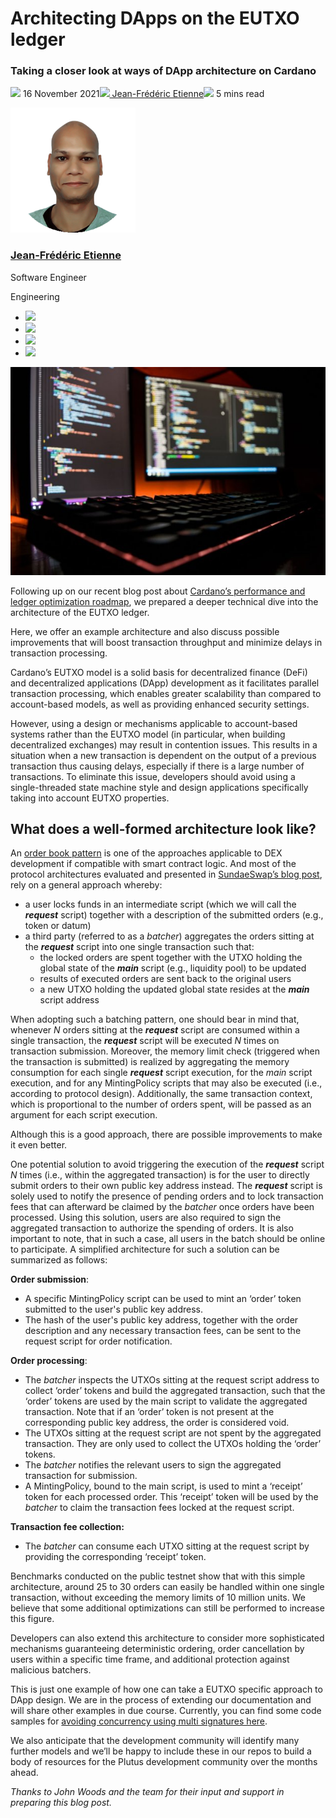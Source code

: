 # Architecting DApps on the EUTXO ledger
### **Taking a closer look at ways of DApp architecture on Cardano**
![](img/2021-11-16-architecting-dapps-on-the-eutxo-ledger.002.png) 16 November 2021![](img/2021-11-16-architecting-dapps-on-the-eutxo-ledger.002.png)[ Jean-Frédéric Etienne](tmp//en/blog/authors/Jean-Frédéric-Etienne/page-1/)![](img/2021-11-16-architecting-dapps-on-the-eutxo-ledger.003.png) 5 mins read

![Jean-Frédéric Etienne](img/2021-11-16-architecting-dapps-on-the-eutxo-ledger.004.png)[](tmp//en/blog/authors/Jean-Frédéric-Etienne/page-1/)
### [**Jean-Frédéric Etienne**](tmp//en/blog/authors/Jean-Frédéric-Etienne/page-1/)
Software Engineer

Engineering

- ![](img/2021-11-16-architecting-dapps-on-the-eutxo-ledger.005.png)[](mailto:jean-frederic.etienne@iohk.io "Email")
- ![](img/2021-11-16-architecting-dapps-on-the-eutxo-ledger.006.png)[](https://www.linkedin.com/in/jean-frédéric-etienne-89607a130 "LinkedIn")
- ![](img/2021-11-16-architecting-dapps-on-the-eutxo-ledger.007.png)[](https://twitter.com/JeanFrdricEtie1 "Twitter")
- ![](img/2021-11-16-architecting-dapps-on-the-eutxo-ledger.008.png)[](https://github.com/etiennejf "GitHub")

![Architecting DApps on the EUTXO ledger](img/2021-11-16-architecting-dapps-on-the-eutxo-ledger.009.jpeg)

Following up on our recent blog post about [Cardano’s performance and ledger optimization roadmap](https://iohk.io/en/blog/posts/2021/11/10/optimizing-cardano/), we prepared a deeper technical dive into the architecture of the EUTXO ledger. 

Here, we offer an example architecture and also discuss possible improvements that will boost transaction throughput and minimize delays in transaction processing. 

Cardano’s EUTXO model is a solid basis for decentralized finance (DeFi) and decentralized applications (DApp) development as it facilitates parallel transaction processing, which enables greater scalability than compared to account-based models, as well as providing enhanced security settings. 

However, using a design or mechanisms applicable to account-based systems rather than the EUTXO model (in particular, when building decentralized exchanges) may result in contention issues. This results in a situation when a new transaction is dependent on the output of a previous transaction thus causing delays, especially if there is a large number of transactions. To eliminate this issue, developers should avoid using a single-threaded state machine style and design applications specifically taking into account EUTXO properties. 
## **What does a well-formed architecture look like?**
An [order book pattern](https://www.google.com/url?q=https://plutus-apps.readthedocs.io/en/latest/plutus/explanations/order-book-pattern.html%23what-is-the-order-book-pattern&sa=D&source=docs&ust=1636717791363000&usg=AOvVaw1XLRJgIX-WV7BDp-_EO-A_) is one of the approaches applicable to DEX development if compatible with smart contract logic. And most of the protocol architectures evaluated and presented in [SundaeSwap’s blog post](https://sundaeswap-finance.medium.com/sundaeswap-labs-presents-the-scooper-model-678d6054318d), rely on a general approach whereby:

- a user locks funds in an intermediate script (which we will call the ***request*** script) together with a description of the submitted orders (e.g., token or datum)
- a third party (referred to as a *batcher*) aggregates the orders sitting at the ***request*** script into one single transaction such that:
  - the locked orders are spent together with the UTXO holding the global state of the ***main*** script (e.g., liquidity pool) to be updated
  - results of executed orders are sent back to the original users
  - a new UTXO holding the updated global state resides at the ***main*** script address

When adopting such a batching pattern, one should bear in mind that, whenever *N* orders sitting at the ***request*** script are consumed within a single transaction, the ***request*** script will be executed *N* times on transaction submission. Moreover, the memory limit check (triggered when the transaction is submitted) is realized by aggregating the memory consumption for each single ***request*** script execution, for the *main* script execution, and for any MintingPolicy scripts that may also be executed (i.e., according to protocol design). Additionally, the same transaction context, which is proportional to the number of orders spent, will be passed as an argument for each script execution. 

Although this is a good approach, there are possible improvements to make it even better.

One potential solution to avoid triggering the execution of the ***request*** script *N* times (i.e., within the aggregated transaction) is for the user to directly submit orders to their own public key address instead. The ***request*** script is solely used to notify the presence of pending orders and to lock transaction fees that can afterward be claimed by the *batcher* once orders have been processed. Using this solution, users are also required to sign the aggregated transaction to authorize the spending of orders. It is also important to note, that in such a case, all users in the batch should be online to participate. A simplified architecture for such a solution can be summarized as follows:

**Order submission**:

- A specific MintingPolicy script can be used to mint an ‘order’ token submitted to the user's public key address.
- The hash of the user's public key address, together with the order description and any necessary transaction fees, can be sent to the request script for order notification.

**Order processing**:

- The *batcher* inspects the UTXOs sitting at the request script address to collect ‘order’ tokens and build the aggregated transaction, such that the ‘order’ tokens are used by the main script to validate the aggregated transaction. Note that if an ‘order’ token is not present at the corresponding public key address, the order is considered void.
- The UTXOs sitting at the request script are not spent by the aggregated transaction. They are only used to collect the UTXOs holding the ‘order’ tokens.
- The *batcher* notifies the relevant users to sign the aggregated transaction for submission.
- A MintingPolicy, bound to the main script, is used to mint a ‘receipt’ token for each processed order. This ‘receipt’ token will be used by the *batcher* to claim the transaction fees locked at the request script.

**Transaction fee collection:**

- The *batcher* can consume each UTXO sitting at the request script by providing the corresponding ‘receipt’ token. 

Benchmarks conducted on the public testnet show that with this simple architecture, around 25 to 30 orders can easily be handled within one single transaction, without exceeding the memory limits of 10 million units. We believe that some additional optimizations can still be performed to increase this figure.

Developers can also extend this architecture to consider more sophisticated mechanisms guaranteeing deterministic ordering, order cancellation by users within a specific time frame, and additional protection against malicious batchers. 

This is just one example of how one can take a EUTXO specific approach to DApp design. We are in the process of extending our documentation and will share other examples in due course. Currently, you can find some code samples for [avoiding concurrency using multi signatures here](https://github.com/input-output-hk/lobster-challenge/tree/concurrency-multisig). 

We also anticipate that the development community will identify many further models and we’ll be happy to include these in our repos to build a body of resources for the Plutus development community over the months ahead.

*Thanks to John Woods and the team for their input and support in preparing this blog post.*
